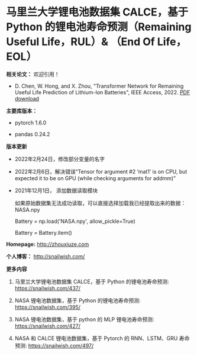 # 马里兰大学锂电池数据集 CALCE，基于 Python 的锂电池寿命预测（Remaining Useful Life，RUL）& （End Of Life，EOL）

**相关论文：** 欢迎引用！

- D. Chen, W. Hong, and X. Zhou, "Transformer Network for Remaining Useful Life Prediction of Lithium-Ion Batteries", IEEE Access, 2022. [PDF download](https://github.com/XiuzeZhou/xiuzezhou.github.io/tree/main/pub/Transformer.pdf)

**主要库版本：** 

- pytorch 1.6.0

- pandas 0.24.2

**版本更新** 

- 2022年2月24日，修改部分变量的名字

- 2022年2月6日，解决错误“Tensor for argument #2 ‘mat1’ is on CPU, but expected it to be on GPU (while checking arguments for addmm)”

- 2021年12月1日， 添加数据读取模块

    如果原始数据集无法成功读取，可以直接选择加载我已经提取出来的数据：NASA.npy

    Battery = np.load('NASA.npy', allow_pickle=True)

    Battery = Battery.item()

**Homepage:** http://zhouxiuze.com

**个人博客：** http://snailwish.com/

**更多内容**

1. 马里兰大学锂电池数据集 CALCE，基于 Python 的锂电池寿命预测: https://snailwish.com/437/

2. NASA 锂电池数据集，基于 Python 的锂电池寿命预测: https://snailwish.com/395/

3. NASA 锂电池数据集，基于 python 的 MLP 锂电池寿命预测: https://snailwish.com/427/

4. NASA 和 CALCE 锂电池数据集，基于 Pytorch 的 RNN、LSTM、GRU 寿命预测: https://snailwish.com/497/

